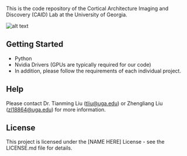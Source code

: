This is the code repository of the Cortical Architecture Imaging and Discovery (CAID) Lab at the University of Georgia. 

![alt text](http://doc.x114.org/2013/1009/1669531381267801704.jpg)

## Getting Started

* Python
* Nvidia Drivers (GPUs are typically required for our code)
* In addition, please follow the requirements of each individual project.

## Help

Please contact Dr. Tianming Liu (tliu@uga.edu) or Zhengliang Liu (zl18864@uga.edu) for more information. 

## License

This project is licensed under the [NAME HERE] License - see the LICENSE.md file for details.
